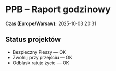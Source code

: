 # PPB – Raport godzinowy
**Czas (Europe/Warsaw):** 2025-10-03 20:31

## Status projektów
- Bezpieczny Pieszy — OK
- Zwolnij przy przejściu — OK
- Odblask ratuje życie — OK

